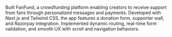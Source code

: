 Built FanFund, a crowdfunding platform enabling creators to receive support from fans through personalized messages and payments. Developed with Next.js and Tailwind CSS, the app features a donation form, supporter wall, and Razorpay integration. Implemented dynamic routing, real-time form validation, and smooth UX with scroll and navigation behaviors.
